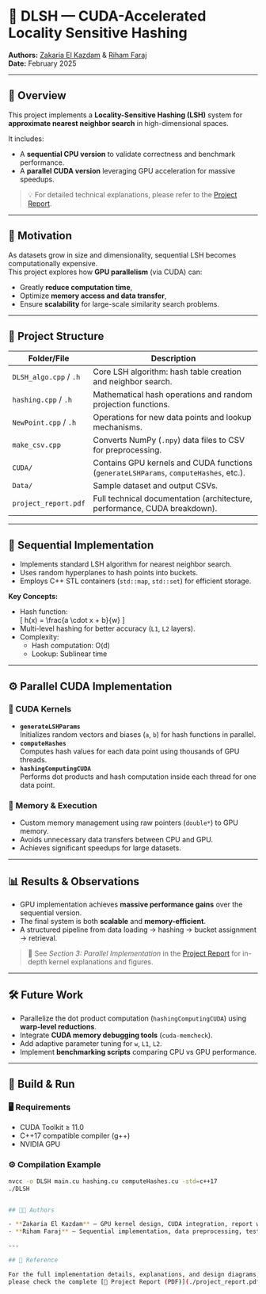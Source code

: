 # 🧠 DLSH — CUDA-Accelerated Locality Sensitive Hashing

**Authors:** [Zakaria El Kazdam](https://github.com/ZakariaElKazdam) & [Riham Faraj](https://github.com/farajriham)  
**Date:** February 2025  

---

## 📘 Overview

This project implements a **Locality-Sensitive Hashing (LSH)** system for **approximate nearest neighbor search** in high-dimensional spaces.

It includes:
- A **sequential CPU version** to validate correctness and benchmark performance.
- A **parallel CUDA version** leveraging GPU acceleration for massive speedups.

> 💡 For detailed technical explanations, please refer to the [Project Report](./project_report.pdf).

---

## 🚀 Motivation

As datasets grow in size and dimensionality, sequential LSH becomes computationally expensive.  
This project explores how **GPU parallelism** (via CUDA) can:
- Greatly **reduce computation time**,  
- Optimize **memory access and data transfer**,  
- Ensure **scalability** for large-scale similarity search problems.

---

## 🧩 Project Structure

| Folder/File | Description |
|--------------|-------------|
| `DLSH_algo.cpp` / `.h` | Core LSH algorithm: hash table creation and neighbor search. |
| `hashing.cpp` / `.h` | Mathematical hash operations and random projection functions. |
| `NewPoint.cpp` / `.h` | Operations for new data points and lookup mechanisms. |
| `make_csv.cpp` | Converts NumPy (`.npy`) data files to CSV for preprocessing. |
| `CUDA/` | Contains GPU kernels and CUDA functions (`generateLSHParams`, `computeHashes`, etc.). |
| `Data/` | Sample dataset and output CSVs. |
| `project_report.pdf` | Full technical documentation (architecture, performance, CUDA breakdown). |

---

## 🧮 Sequential Implementation

- Implements standard LSH algorithm for nearest neighbor search.  
- Uses random hyperplanes to hash points into buckets.  
- Employs C++ STL containers (`std::map`, `std::set`) for efficient storage.  

**Key Concepts:**
- Hash function:  
  \[
  h(x) = \frac{a \cdot x + b}{w}
  \]
- Multi-level hashing for better accuracy (`L1`, `L2` layers).  
- Complexity:  
  - Hash computation: O(d)  
  - Lookup: Sublinear time  

---

## ⚙️ Parallel CUDA Implementation

### 🔹 CUDA Kernels
- **`generateLSHParams`**  
  Initializes random vectors and biases (`a`, `b`) for hash functions in parallel.
- **`computeHashes`**  
  Computes hash values for each data point using thousands of GPU threads.
- **`hashingComputingCUDA`**  
  Performs dot products and hash computation inside each thread for one data point.

### 🔹 Memory & Execution
- Custom memory management using raw pointers (`double*`) to GPU memory.  
- Avoids unnecessary data transfers between CPU and GPU.  
- Achieves significant speedups for large datasets.

---

## 📊 Results & Observations

- GPU implementation achieves **massive performance gains** over the sequential version.  
- The final system is both **scalable** and **memory-efficient**.  
- A structured pipeline from data loading → hashing → bucket assignment → retrieval.

> 🧾 See *Section 3: Parallel Implementation* in the [Project Report](./project_report.pdf) for in-depth kernel explanations and figures.

---

## 🛠️ Future Work

- Parallelize the dot product computation (`hashingComputingCUDA`) using **warp-level reductions**.  
- Integrate **CUDA memory debugging tools** (`cuda-memcheck`).  
- Add adaptive parameter tuning for `w`, `L1`, `L2`.  
- Implement **benchmarking scripts** comparing CPU vs GPU performance.

---

## 🧰 Build & Run

### 🖥️ Requirements
- CUDA Toolkit ≥ 11.0  
- C++17 compatible compiler (g++)  
- NVIDIA GPU  

### ⚙️ Compilation Example
```bash
nvcc -o DLSH main.cu hashing.cu computeHashes.cu -std=c++17
./DLSH


## 🧑‍💻 Authors

- **Zakaria El Kazdam** — GPU kernel design, CUDA integration, report writing  
- **Riham Faraj** — Sequential implementation, data preprocessing, testing  

---

## 📄 Reference

For the full implementation details, explanations, and design diagrams,  
please check the complete [📘 Project Report (PDF)](./project_report.pdf).